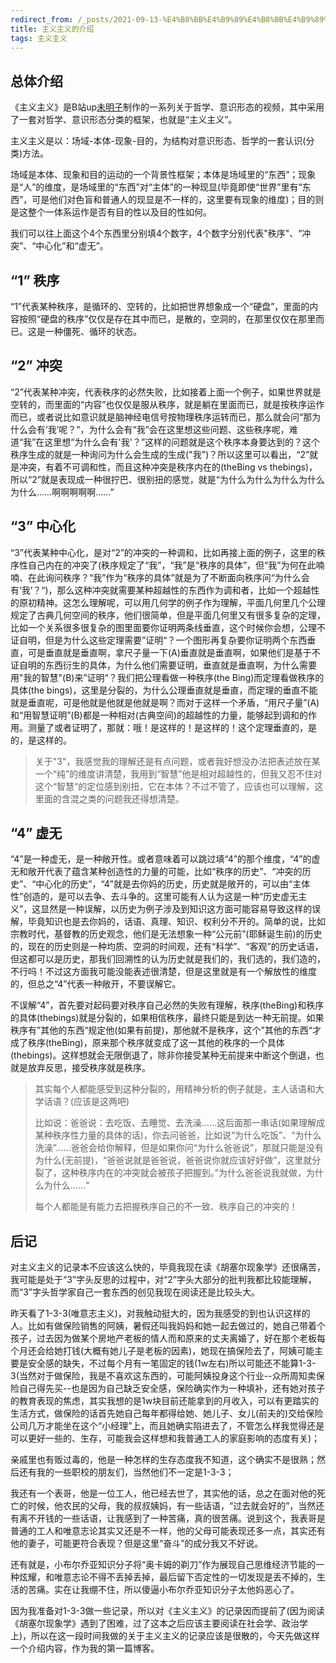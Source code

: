 ```yaml
---
redirect_from: /_posts/2021-09-13-%E4%B8%BB%E4%B9%89%E4%B8%BB%E4%B9%89%E7%9A%84%E4%BB%8B%E7%BB%8D/
title: 主义主义的介绍
tags: 主义主义
---
```


## 总体介绍

《主义主义》是B站up[未明子](https://space.bilibili.com/23191782/)制作的一系列关于哲学、意识形态的视频，其中采用了一套对哲学、意识形态分类的框架，也就是“主义主义”。

主义主义是以：场域-本体-现象-目的，为结构对意识形态、哲学的一套认识(分类)方法。

场域是本体、现象和目的运动的一个背景性框架；本体是场域里的“东西”；现象是“人”的维度，是场域里的“东西”对“主体”的一种现显(毕竟即使“世界”里有“东西”，可是他们对色盲和普通人的现显是不一样的，这里要有现象的维度)；目的则是这整个一体系运作是否有目的性以及目的性如何。

我们可以往上面这个4个东西里分别填4个数字，4个数字分别代表"秩序"、“冲突”、“中心化”和“虚无”。

## “1” 秩序

“1”代表某种秩序，是循环的、空转的，比如把世界想象成一个“硬盘”，里面的内容按照“硬盘的秩序”仅仅是存在其中而已，是散的，空洞的，在那里仅仅在那里而已。这是一种僵死、循环的状态。

## “2” 冲突

“2”代表某种冲突，代表秩序的必然失败，比如接着上面一个例子，如果世界就是空转的，而里面的“内容”也仅仅是服从秩序，就是躺在里面而已，就是按秩序运作而已，或者说比如意识就是脑神经电信号按物理秩序运转而已，那么就会问“那为什么会有‘我’呢？”，为什么会有“我”会在这里想这些问题、这些秩序呢，难道“我”在这里想“为什么会有'我'？”这样的问题就是这个秩序本身要达到的？这个秩序生成的就是一种询问为什么会生成的生成("我")？所以这里可以看出，“2”就是冲突，有着不可调和性，而且这种冲突是秩序内在的(theBing vs thebings)，所以“2”就是表现成一种很拧巴、很别扭的感觉，就是“为什么为什么为什么为什么为什么……啊啊啊啊啊……”

## “3” 中心化

“3”代表某种中心化，是对“2”的冲突的一种调和，比如再接上面的例子，这里的秩序性自己内在的冲突了(秩序规定了“我”，“我”是“秩序的具体”，但“我”为何在此喃喃、在此询问秩序？“我”作为“秩序的具体”就是为了不断面向秩序问“为什么会有‘我’？“)，那么这种冲突就需要某种超越性的东西作为调和者，比如一个超越性的原初精神。这怎么理解呢，可以用几何学的例子作为理解，平面几何里几个公理规定了古典几何空间的秩序，他们很简单，但是平面几何里又有很多复杂的定理，比如一个关系很多很复杂的图里面要你证明两条线垂直，这个时候你会想，公理不证自明，但是为什么这些定理需要”证明“？一个图形再复杂要你证明两个东西垂直，可是垂直就是垂直啊，拿尺子量一下(A)垂直就是垂直啊，如果他们是基于不证自明的东西衍生的具体，为什么他们需要证明，垂直就是垂直啊，为什么需要用"我的智慧"(B)来”证明“？我们把公理看做一种秩序(the Bing)而定理看做秩序的具体(the bings)，这里是分裂的，为什么公理垂直就是垂直，而定理的垂直不能就是垂直呢，可是他就是他就是他就是啊？而对于这样一个矛盾，“用尺子量”(A)和“用智慧证明”(B)都是一种相对(古典空间)的超越性的力量，能够起到调和的作用。测量了或者证明了，那就：哦！是这样的！是这样的！这个定理垂直的，是的，是这样的。

> 关于"3"，我感觉我的理解还是有点问题，或者我好想没办法把表述放在某一个“纯”的维度讲清楚，我用到“智慧”他是相对超越性的，但我又忍不住对这个“智慧“的定位感到别扭，它在本体？不过不管了，应该也可以理解，这里面的含混之类的问题我还得想清楚。
>

## “4” 虚无

“4”是一种虚无，是一种敞开性。或者意味着可以跳过填“4”的那个维度，“4”的虚无和敞开代表了蕴含某种创造性的力量的可能，比如“秩序的历史”、“冲突的历史”、“中心化的历史”，“4”就是去你妈的历史，历史就是敞开的，可以由“主体性”创造的，是可以去争、去斗争的。这里可能有人认为这是一种“历史虚无主义”，这显然是一种误解，以历史为例子涉及到知识这方面可能容易导致这样的误解，毕竟知识也是去你妈的，话语、真理、知识、权利分不开的。简单的说，比如宗教时代，基督教的历史观念，他们是无法想象一种“公元前”(耶稣诞生前)的历史的，现在的历史则是一种均质、空洞的时间观，还有“科学”、“客观”的历史话语，但这都可以是历史，那我们回溯性的认为历史就是我们的，我们选的，我们造的，不行吗！不过这方面我可能没能表述很清楚，但是这里就是有一个解放性的维度的，但总之“4”代表一种敞开，不要误解它。

不误解“4”，首先要对起码要对秩序自己必然的失败有理解，秩序(theBing)和秩序的具体(thebings)就是分裂的，如果相信秩序，最终只能是到达一种无前提。如果秩序有”其他的东西“规定他(如果有前提)，那他就不是秩序，这个”其他的东西“才成了秩序(theBing)，原来那个秩序就变成了这一其他的秩序的一个具体(thebings)。这样想就会无限倒退了，除非你接受某种无前提来中断这个倒退，也就是放弃反思，接受秩序就是秩序。

> 其实每个人都能感受到这种分裂的，用精神分析的例子就是，主人话语和大学话语？(应该是这两吧)
>
> 比如说：爸爸说：去吃饭、去睡觉、去洗澡……这后面那一串话(如果理解成某种秩序性力量的具体的话)，你去问爸爸，比如说“为什么吃饭”、“为什么洗澡”……爸爸会给你解释，但是如果你问“为什么爸爸说”，那就只能是没有为什么(无前提)，“爸爸说就是爸爸说，爸爸说你就应该好好做”，这里就分裂了，这种秩序内在的冲突就会被孩子把握到。”为什么爸爸说我就做，为什么为什么……“
>
> 每个人都能是有能力去把握秩序自己的不一致、秩序自己的冲突的！

## 后记

对主义主义的记录本不应该这么快的，毕竟我现在读《胡塞尔现象学》还很痛苦，我可能是处于“3”字头反思的过程中，对“2”字头大部分的批判我都比较能理解，而“3”字头哲学家自己一套东西的创见我现在阅读还是比较头大。

昨天看了1-3-3(唯意志主义)，对我触动挺大的，因为我感受的到也认识这样的人。比如有做保险销售的阿姨，暑假还叫我妈妈和她一起去做过的，她自己带着个孩子，过去因为做某个房地产老板的情人而和原来的丈夫离婚了，好在那个老板每个月还会给她打钱(大概有她儿子是老板的因素)，她现在搞保险去了，阿姨可能主要是安全感的缺失，不过每个月有一笔固定的钱(1w左右)所以可能还不能算1-3-3(当然对于做保险，我是不喜欢这东西的，可能阿姨投身这个行业--众所周知卖保险自己得先买--也是因为自己缺乏安全感，保险确实作为一种填补，还有她对孩子的教育表现的焦虑，其实我想的是1w块目前还能拿到的月收入，可以有更踏实的生活方式，做保险的话首先她自己每年都得给她、她儿子、女儿(前夫的)交给保险公司几万才能坐在这个“小经理”上，而且她确实陷进去了，不管怎么样我觉得还是可以更好一些的、生存，可能我会这样想和我普通工人的家庭影响的态度有关)；

亲戚里也有贩过毒的，他是一种怎样的生存态度我不知道，这个确实不是很熟；然后还有我的一些职校的朋友们，当然他们不一定是1-3-3；

我还有一个表哥，他是一位工人，他已经去世了，其实他的话，总之在面对他的死亡的时候，他农民的父母，我的叔叔姨妈，有一些话语，“过去就会好的”，当然还有离不开钱的一些话语，让我感到了一种苦痛，真的很苦痛。说到这个，我表哥是普通的工人和唯意志论其实又还是不一样，他的父母可能表现还多一点，其实还有他的妻子，可能更符合表现？但是这里“奋斗”的成分我又不好说。

还有就是，小布尔乔亚知识分子将“奥卡姆的剃刀”作为展现自己思维经济节能的一种炫耀，和唯意志论不得不丢掉丢掉，最后留下否定性的一切发现是丢不掉的，生活的苦痛。实在让我绷不住，所以傻逼小布尔乔亚知识分子太他妈恶心了。

因为我准备对1-3-3做一些记录，所以对《主义主义》的记录因而提前了(因为阅读《胡塞尔现象学》遇到了困难，过了这本之后应该主要阅读在社会学、政治学上)，所以在这一段时间我做的关于主义主义的记录应该是很散的，今天先做这样一个介绍内容，作为我的第一篇博客。
